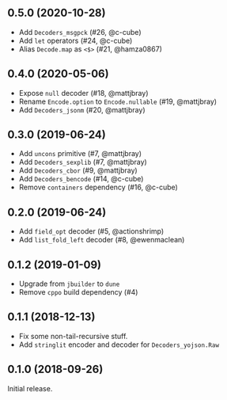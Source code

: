 ## 0.5.0 (2020-10-28)

* Add `Decoders_msgpck` (#26, @c-cube)
* Add `let` operators (#24, @c-cube)
* Alias `Decode.map` as `<$>` (#21, @hamza0867)

## 0.4.0 (2020-05-06)

* Expose `null` decoder (#18, @mattjbray)
* Rename `Encode.option` to `Encode.nullable` (#19, @mattjbray)
* Add `Decoders_jsonm` (#20, @mattjbray)

## 0.3.0 (2019-06-24)

* Add `uncons` primitive (#7, @mattjbray)
* Add `Decoders_sexplib` (#7, @mattjbray)
* Add `Decoders_cbor` (#9, @mattjbray)
* Add `Decoders_bencode` (#14, @c-cube)
* Remove `containers` dependency (#16, @c-cube)

## 0.2.0 (2019-06-24)

* Add `field_opt` decoder (#5, @actionshrimp)
* Add `list_fold_left` decoder (#8, @ewenmaclean)

## 0.1.2 (2019-01-09)

* Upgrade from `jbuilder` to `dune`
* Remove `cppo` build dependency (#4)

## 0.1.1 (2018-12-13)

* Fix some non-tail-recursive stuff.
* Add `stringlit` encoder and decoder for `Decoders_yojson.Raw`

## 0.1.0 (2018-09-26)

Initial release.
